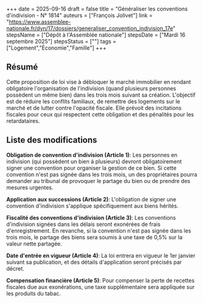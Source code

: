 +++
date = 2025-09-16
draft = false
title = "Généraliser les conventions d'indivision - N° 1814"
auteurs = ["François Jolivet"]
link = "https://www.assemblee-nationale.fr/dyn/17/dossiers/generaliser_convention_indivision_17e"
stepsName = ["Dépôt à l'Assemblée nationale"]
stepsDate = ["Mardi 16 septembre 2025"]
stepsStatus = [""]
tags = ["Logement","Économie","Famille"]
+++

## Résumé

Cette proposition de loi vise à débloquer le marché immobilier en rendant obligatoire l'organisation de l'indivision (quand plusieurs personnes possèdent un même bien) dans les trois mois suivant sa création. L'objectif est de réduire les conflits familiaux, de remettre des logements sur le marché et de lutter contre l'opacité fiscale. Elle prévoit des incitations fiscales pour ceux qui respectent cette obligation et des pénalités pour les retardataires.

## Liste des modifications

**Obligation de convention d'indivision (Article 1)**: Les personnes en indivision (qui possèdent un bien à plusieurs) devront obligatoirement signer une convention pour organiser la gestion de ce bien. Si cette convention n'est pas signée dans les trois mois, un des propriétaires pourra demander au tribunal de provoquer le partage du bien ou de prendre des mesures urgentes.

**Application aux successions (Article 2)**: L'obligation de signer une convention d'indivision s'applique spécifiquement aux biens hérités.

**Fiscalité des conventions d'indivision (Article 3)**: Les conventions d'indivision signées dans les délais seront exonérées de frais d'enregistrement. En revanche, si la convention n'est pas signée dans les trois mois, le partage des biens sera soumis à une taxe de 0,5% sur la valeur nette partagée.

**Date d'entrée en vigueur (Article 4)**: La loi entrera en vigueur le 1er janvier suivant sa publication, et des détails d'application seront précisés par décret.

**Compensation financière (Article 5)**: Pour compenser la perte de recettes fiscales due aux exonérations, une taxe supplémentaire sera appliquée sur les produits du tabac.
